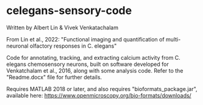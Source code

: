 # celegans-sensory-code
Written by Albert Lin & Vivek Venkatachalam

From Lin et al., 2022: "Functional imaging and quantification of multi-neuronal olfactory responses in C. elegans"

Code for annotating, tracking, and extracting calcium activity from C. elegans chemosensory neurons, built on software developed for Venkatchalam et al., 2016, along with some analysis code.
Refer to the "Readme.docx" file for further details.

Requires MATLAB 2018 or later, and also requires "bioformats_package.jar", available here: https://www.openmicroscopy.org/bio-formats/downloads/
